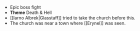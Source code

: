 - Epic boss fight
- **Theme** Death & Hell
- [[Iarno Albrek|Glasstaff]] tried to take the church before this.
- The church was near a town where [[Erynel]] was seen.